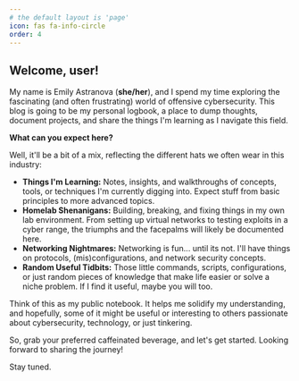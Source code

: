 ```yaml
---
# the default layout is 'page'
icon: fas fa-info-circle
order: 4
---
```


## Welcome, user!

My name is Emily Astranova (**she/her**), and I spend my time exploring the fascinating (and often frustrating) world of offensive cybersecurity. This blog is going to be my personal logbook, a place to dump thoughts, document projects, and share the things I'm learning as I navigate this field.

**What can you expect here?**

Well, it'll be a bit of a mix, reflecting the different hats we often wear in this industry:

- **Things I'm Learning:** Notes, insights, and walkthroughs of concepts, tools, or techniques I'm currently digging into. Expect stuff from basic principles to more advanced topics.
- **Homelab Shenanigans:** Building, breaking, and fixing things in my own lab environment. From setting up virtual networks to testing exploits in a cyber range, the triumphs and the facepalms will likely be documented here.
- **Networking Nightmares:** Networking is fun... until its not. I'll have things on protocols, (mis)configurations, and network security concepts.
- **Random Useful Tidbits:** Those little commands, scripts, configurations, or just random pieces of knowledge that make life easier or solve a niche problem. If I find it useful, maybe you will too.

Think of this as my public notebook. It helps me solidify my understanding, and hopefully, some of it might be useful or interesting to others passionate about cybersecurity, technology, or just tinkering.

So, grab your preferred caffeinated beverage, and let's get started. Looking forward to sharing the journey!

Stay tuned.
